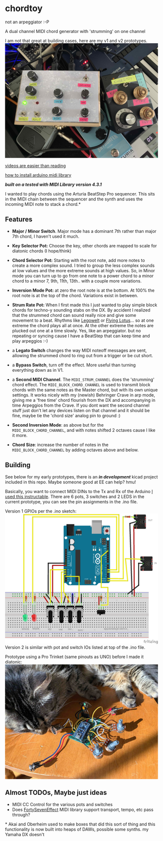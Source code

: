 # chordtoy

not an arpeggiator :-P

A dual channel MIDI chord generator with 'strumming' on one channel

I am not that great at building cases, here are my v1 and v2 prototypes.
![no cat :(](https://github.com/b38tn1k/chordtoy/blob/master/nocabbagecat.jpg)

[videos are easier than reading](https://www.youtube.com/playlist?list=PLZttbibA79ov0Y0J_pEOQnuLViuv8ho1e)

[how to install arduino midi library](https://github.com/FortySevenEffects/arduino_midi_library)

***built on a tested with MIDI Library version 4.3.1***

I wanted to play chords using the Arturia BeatStep Pro sequencer. This sits in the MIDI chain between the sequencer and the synth and uses the incoming MIDI note to stack a chord.*

## Features

- **Major / Minor Switch**. Major mode has a dominant 7th rather than major 7th chord, I haven't used it much.

- **Key Selector Pot:** Choose the key, other chords are mapped to scale for diatonic chords (I hope/think)

- **Chord Selector Pot:** Starting with the root note, add more notes to create a more complex sound. I tried to group the less complex sounds at low values and the more extreme sounds at high values. So, in Minor mode you can turn up to go from one note to a power chord to a minor chord to a minor 7, 9th, 11th, 13th.. with a couple more variations.

- **Inversion Mode Pot:** at zero the root note is at the bottom. At 100% the root note is at the top of the chord. Variations exist in between.

- **Strum Rate Pot:** When I first made this I just wanted to play simple block chords for techno-y sounding stabs on the DX. By accident I realized that the strummed chord can sound really nice and give some movement to a beat. Rhythms like [Legowelt](https://youtu.be/TGCxBVu1-sE) or [Flying Lotus](https://youtu.be/Pc0OaUQJtd4)... so at one extreme the chord plays all at once. At the other extreme the notes are plucked out one at a time slowly. Yes, like an arpeggiator. but no repeating or syncing cause I have a BeatStep that can keep time and play arpeggios :-)

- a **Legato Switch** changes the way MIDI noteoff messages are sent, allowing the strummed chord to ring out from a trigger or be cut short.

- a **Bypass Switch**, turn off the effect. More useful than turning everything down as in V1.

- a **Second MIDI Channel**. The ```MIDI_STRUM_CHANNEL``` does the 'strumming' chord effect. The ```MIDI_BLOCK_CHORD_CHANNEL``` is used to transmit block chords with the same notes as the Master chord, but with its own unique settings. It works nicely with my (newish) Behringer Crave in arp mode, giving me a 'free time' chord flourish from the DX and accompanying in time Arpeggios from the Crave. If you dont want the second channel stuff just don't let any devices listen on that channel and it should be fine, maybe tie the 'chord size' analog pin to ground :)

- **Second Inversion Mode**: as above but for the ```MIDI_BLOCK_CHORD_CHANNEL```, and with notes shifted 2 octaves cause I like it more.

- **Chord Size**: increase the number of notes in the ```MIDI_BLOCK_CHORD_CHANNEL``` by adding octaves above and below.

## Building

See below for my early prototypes, there is an ***in development*** kicad project included in this repo. Maybe someone good at EE can help? hmu!

Basically, you want to connect MIDI DINs to the Tx and Rx of the Arduino [I used this instructable](https://www.instructables.com/Send-and-Receive-MIDI-with-Arduino/). There are 6 pots, 3 switches and 2 LEDS in the current prototype, you can see the pin assignments in the .ino file.

Version 1 GPIOs per the .ino sketch:
![Circuit Diagram](https://github.com/b38tn1k/chordtoy/blob/master/chordtoy_bb.png)
Version 2 is similar with pot and switch IOs listed at top of the .ino file.

Prototype using a Pro Trinket (same pinouts as UNO) before I made it diatonic:
![cat tax](https://github.com/b38tn1k/chordtoy/blob/master/cabbagecat.JPG)

## Almost TODOs, Maybe just ideas

- MIDI CC Control for the various pots and switches
- Does [FortySevenEffect](https://github.com/FortySevenEffects/arduino_midi_library) MIDI library support transport, tempo, etc pass through?

\* Akai and Oberheim used to make boxes that did this sort of thing and this functionality is now built into heaps of DAWs, possible some synths. my Yamaha DX doesn't
